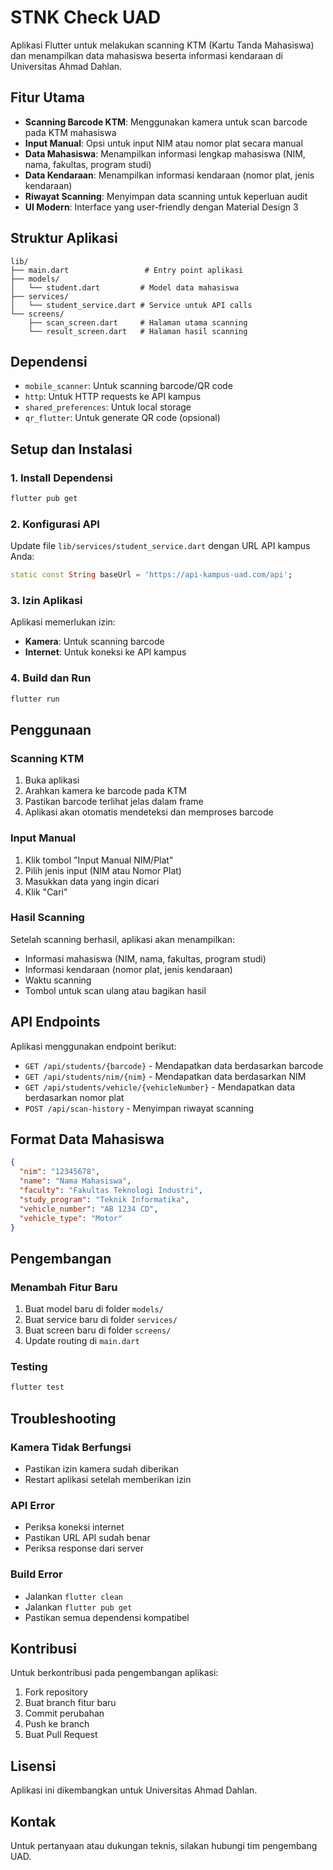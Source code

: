 # STNK Check UAD

Aplikasi Flutter untuk melakukan scanning KTM (Kartu Tanda Mahasiswa) dan menampilkan data mahasiswa beserta informasi kendaraan di Universitas Ahmad Dahlan.

## Fitur Utama

- **Scanning Barcode KTM**: Menggunakan kamera untuk scan barcode pada KTM mahasiswa
- **Input Manual**: Opsi untuk input NIM atau nomor plat secara manual
- **Data Mahasiswa**: Menampilkan informasi lengkap mahasiswa (NIM, nama, fakultas, program studi)
- **Data Kendaraan**: Menampilkan informasi kendaraan (nomor plat, jenis kendaraan)
- **Riwayat Scanning**: Menyimpan data scanning untuk keperluan audit
- **UI Modern**: Interface yang user-friendly dengan Material Design 3

## Struktur Aplikasi

```
lib/
├── main.dart                 # Entry point aplikasi
├── models/
│   └── student.dart         # Model data mahasiswa
├── services/
│   └── student_service.dart # Service untuk API calls
└── screens/
    ├── scan_screen.dart     # Halaman utama scanning
    └── result_screen.dart   # Halaman hasil scanning
```

## Dependensi

- `mobile_scanner`: Untuk scanning barcode/QR code
- `http`: Untuk HTTP requests ke API kampus
- `shared_preferences`: Untuk local storage
- `qr_flutter`: Untuk generate QR code (opsional)

## Setup dan Instalasi

### 1. Install Dependensi
```bash
flutter pub get
```

### 2. Konfigurasi API
Update file `lib/services/student_service.dart` dengan URL API kampus Anda:
```dart
static const String baseUrl = 'https://api-kampus-uad.com/api';
```

### 3. Izin Aplikasi
Aplikasi memerlukan izin:
- **Kamera**: Untuk scanning barcode
- **Internet**: Untuk koneksi ke API kampus

### 4. Build dan Run
```bash
flutter run
```

## Penggunaan

### Scanning KTM
1. Buka aplikasi
2. Arahkan kamera ke barcode pada KTM
3. Pastikan barcode terlihat jelas dalam frame
4. Aplikasi akan otomatis mendeteksi dan memproses barcode

### Input Manual
1. Klik tombol "Input Manual NIM/Plat"
2. Pilih jenis input (NIM atau Nomor Plat)
3. Masukkan data yang ingin dicari
4. Klik "Cari"

### Hasil Scanning
Setelah scanning berhasil, aplikasi akan menampilkan:
- Informasi mahasiswa (NIM, nama, fakultas, program studi)
- Informasi kendaraan (nomor plat, jenis kendaraan)
- Waktu scanning
- Tombol untuk scan ulang atau bagikan hasil

## API Endpoints

Aplikasi menggunakan endpoint berikut:

- `GET /api/students/{barcode}` - Mendapatkan data berdasarkan barcode
- `GET /api/students/nim/{nim}` - Mendapatkan data berdasarkan NIM
- `GET /api/students/vehicle/{vehicleNumber}` - Mendapatkan data berdasarkan nomor plat
- `POST /api/scan-history` - Menyimpan riwayat scanning

## Format Data Mahasiswa

```json
{
  "nim": "12345678",
  "name": "Nama Mahasiswa",
  "faculty": "Fakultas Teknologi Industri",
  "study_program": "Teknik Informatika",
  "vehicle_number": "AB 1234 CD",
  "vehicle_type": "Motor"
}
```

## Pengembangan

### Menambah Fitur Baru
1. Buat model baru di folder `models/`
2. Buat service baru di folder `services/`
3. Buat screen baru di folder `screens/`
4. Update routing di `main.dart`

### Testing
```bash
flutter test
```

## Troubleshooting

### Kamera Tidak Berfungsi
- Pastikan izin kamera sudah diberikan
- Restart aplikasi setelah memberikan izin

### API Error
- Periksa koneksi internet
- Pastikan URL API sudah benar
- Periksa response dari server

### Build Error
- Jalankan `flutter clean`
- Jalankan `flutter pub get`
- Pastikan semua dependensi kompatibel

## Kontribusi

Untuk berkontribusi pada pengembangan aplikasi:
1. Fork repository
2. Buat branch fitur baru
3. Commit perubahan
4. Push ke branch
5. Buat Pull Request

## Lisensi

Aplikasi ini dikembangkan untuk Universitas Ahmad Dahlan.

## Kontak

Untuk pertanyaan atau dukungan teknis, silakan hubungi tim pengembang UAD.
